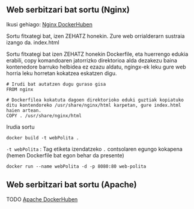 ## Web serbitzari bat sortu (Nginx)

Ikusi gehiago:
[Nginx DockerHuben](https://hub.docker.com/_/nginx)

Sortu fitxategi bat, izen ZEHATZ honekin. Zure web orrialderarn sustraia izango da.
	index.html
	
Sortu fitxategi bat izen ZEHATZ honekin Dockerfile, eta huerrengo edukia erabili, copy komandoaren jatorrizko direktorioa alda dezakezu baina kontenedore barruko helbidea ez ezazu aldatu, ngingx-ek leku gure web horria leku horretan kokatzea eskatzen digu.

```
# Irudi bat autatzen dugu guraso gisa
FROM nginx

# Dockerfilea kokatuta dagoen direktorioko eduki guztiak kopiatuko ditu kontendoreko /usr/share/nginx/html karpetan, gure index.html haien artean.
COPY . /usr/share/nginx/html
```
Irudia sortu

`docker build -t webPolita .` 

 `-t webPolita` : Tag etiketa izendatzeko
 `.` contsolaren egungo kokapena (hemen Dockerfile bat egon behar da presente)
 
`docker run --name webPolita -d -p 8080:80 web-polita`  
  
## Web serbitzari bat sortu (Apache)

TODO
[Apache DockerHuben](https://hub.docker.com/_/httpd)

